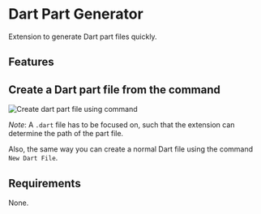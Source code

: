 # Dart Part Generator

Extension to generate Dart part files quickly.

## Features
## Create a Dart part file from the command 

![Create dart part file using command](assets/create_part.gif)

_Note_: A `.dart` file has to be focused on, such that the extension can determine the path of the part file.

Also, the same way you can create a normal Dart file using the command `New Dart File`. 

## Requirements

None.
